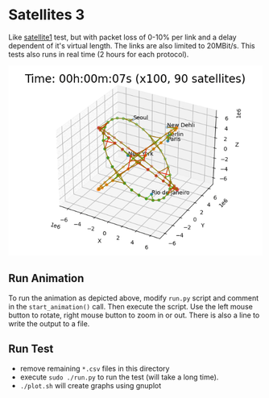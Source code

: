 # Satellites 3

Like [satellite1](../satellites1/) test, but with packet loss of 0-10% per link and a delay dependent of it's virtual length.
The links are also limited to 20MBit/s. This tests also runs in real time (2 hours for each protocol).

![image](animation.gif)

## Run Animation

To run the animation as depicted above, modify `run.py` script and comment in the `start_animation()` call. Then execute the script. Use the left mouse button to rotate, right mouse button to zoom in or out. There is also a line to write the output to a file.

## Run Test

* remove remaining `*.csv` files in this directory
* execute `sudo ./run.py` to run the test (will take a long time).
* `./plot.sh` will create graphs using gnuplot
